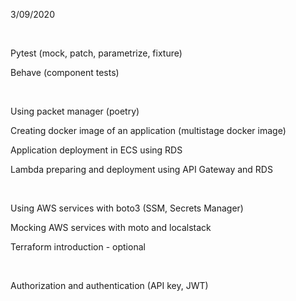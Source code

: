 3/09/2020

<br>

Pytest (mock, patch, parametrize, fixture) 
    
Behave (component tests) 

<br>

Using packet manager (poetry)

Creating docker image of an application (multistage docker image)

Application deployment in ECS using RDS 

Lambda preparing and deployment using API Gateway and RDS 

<br>

Using AWS services with boto3 (SSM, Secrets Manager) 

Mocking AWS services with moto and localstack 

Terraform introduction - optional 

<br>

Authorization and authentication (API key, JWT) 